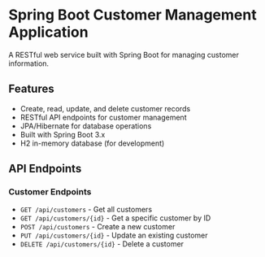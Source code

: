 # Spring Boot Customer Management Application

A RESTful web service built with Spring Boot for managing customer information.

## Features

- Create, read, update, and delete customer records
- RESTful API endpoints for customer management
- JPA/Hibernate for database operations
- Built with Spring Boot 3.x
- H2 in-memory database (for development)

## API Endpoints

### Customer Endpoints

- `GET /api/customers` - Get all customers
- `GET /api/customers/{id}` - Get a specific customer by ID
- `POST /api/customers` - Create a new customer
- `PUT /api/customers/{id}` - Update an existing customer
- `DELETE /api/customers/{id}` - Delete a customer
